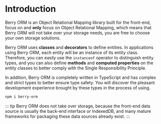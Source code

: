 # Introduction

Berry ORM is an Object Relational Mapping library built for the front-end, focus on and **only** focus on Object Relational Mapping, which means that Berry ORM will not take over your storage needs, you are free to choose your own storage solutions.

Berry ORM uses **classes** and **decorators** to define entities. In applications using Berry ORM, each entity will be an instance of its entity class. Therefore, you can easily use the `instanceof` operator to distinguish entity types, and you can also define **methods** and **computed properties** on the entity classes to better comply with the Single Responsibility Principle.

In addition, Berry ORM is completely written in TypeScript and has complex and strict types to better ensure type safety. You will discover the pleasant development experience brought by these types in the process of using.

```sh
npm i berry-orm
```

::: tip
Berry ORM does not take over storage, because the front-end data source is usually the back-end interface or IndexedDB, and many mature frameworks for packaging these data sources already exist.
:::
